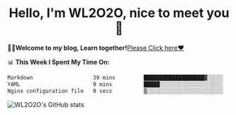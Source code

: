 <h1 align = "center">Hello, I'm WL2O2O, nice to meet you 👋</h1>

🧑‍💻**Welcome to my blog, Learn together!**[Please Click here❤️](https://wl2o2o.github.io)

📊 **This Week I Spent My Time On:**
<!--START_SECTION:waka-->

```txt
Markdown                   39 mins         ███████████████████▓░░░░░   79.07 %
YAML                       9 mins          █████░░░░░░░░░░░░░░░░░░░░   19.47 %
Nginx configuration file   0 secs          ▒░░░░░░░░░░░░░░░░░░░░░░░░   01.46 %
```

<!--END_SECTION:waka-->

![WL2O2O's GitHub stats](https://github-readme-stats.vercel.app/api?username=wl2o2o&show_icons=true)


<!--
**WL2O2O/WL2O2O** is a ✨ _special_ ✨ repository because its `README.md` (this file) appears on your GitHub profile.

Here are some ideas to get you started:

- 🔭 I’m currently working on ...
- 🌱 I’m currently learning ...
- 👯 I’m looking to collaborate on ...
- 🤔 I’m looking for help with ...
- 💬 Ask me about ...
- 📫 How to reach me: ...
- 😄 Pronouns: ...
- ⚡ Fun fact: ...
-->
